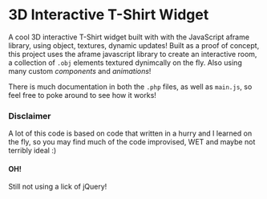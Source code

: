 # 3D Interactive T-Shirt Widget

A cool 3D interactive T-Shirt widget built with with the JavaScript aframe library, using object, textures, dynamic updates!
Built as a proof of concept, this project uses the aframe javascript library to create an interactive room, a collection of `.obj` elements textured dynimcally on the fly. Also using many custom *components* and *animations*!

There is much documentation in both the `.php` files, as well as `main.js`, so feel free to poke around to see how it works!

### Disclaimer

A lot of this code is based on code that written in a hurry and I learned on the fly, so you may find much of the code improvised, WET and maybe not terribly ideal :)

#### OH!

Still not using a lick of jQuery!
